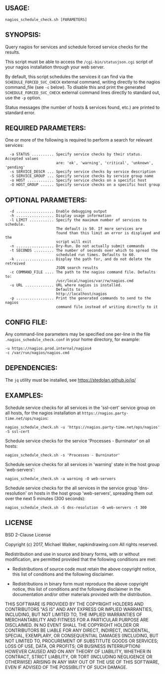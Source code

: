 ## USAGE:

    nagios_schedule_check.sh [PARAMETERS]

## SYNOPSIS:

Query nagios for services and schedule forced service checks for the results.

This script must be able to access the `/cgi-bin/statusjson.cgi` script of your
nagios installation through your web server.

By default, this script schedules the services it can find via the
`SCHEDULE_FORCED_SVC_CHECK` external command, writing directly to the nagios
command_file (see `-c` below). To disable this and print the generated
`SCHEDULE_FORCED_SVC_CHECK` external command lines directly to standard out, use
the `-p` option.

Status messages (the number of hosts & services found, etc.) are printed to
standard error.

## REQUIRED PARAMETERS:

One or more of the following is required to perform a search for relevant
services:

```
  -a STATUS .......... Specify service checks by their status. Accepted values
                       are: 'ok', 'warning', 'critical', 'unknown', 'pending'
  -s SERVICE_DESCR ... Specify service checks by service description
  -S SERVICE_GROUP ... Specify service checks by service group name
  -o HOST ............ Specify service checks on a specific host
  -O HOST_GROUP ...... Specify service checks on a specific host group

```

## OPTIONAL PARAMETERS:

```
  -d ................. Enable debugging output
  -h ................. Display usage information
  -l LIMIT ........... Specify the maximum number of services to schedule.
                       The default is 50. If more services are
                       found than this limit an error is displayed and the
                       script will exit
  -n ................. Dry-Run. Do not actually submit commands
  -t SECONDS ......... The number of seconds over which to spread the
                       scheduled run times. Defaults to 60.
  -k ................. Display the path for, and do not delete the retreived
                       JSON search results
  -c COMMAND_FILE .... The path to the nagios command file. Defaults to:
                       /usr/local/nagios/var/rw/nagios.cmd
  -u URL ............. URL where nagios is installed.
                       Defaults to:
                       http://localhost/nagios
  -p ................. Print the generated commands to send to the nagios
                       command file instead of writing directly to it
```

## CONFIG FILE:

Any command-line parameters may be specified one per-line in the file
`.nagios_schedule_check.conf` in your home directory, for example:

    -u https://nagios.prod.internal/nagios4
    -c /var/run/nagios/nagios.cmd

## DEPENDENCIES:

The `jq` utility must be installed, see https://stedolan.github.io/jq/

## EXAMPLES:

Schedule service checks for all services in the 'ssl-cert' service group on
all hosts, for the nagios installation at
`https://nagios.party-time.net/ops/nagios`:

	nagios_schedule_check.sh -u 'https://nagios.party-time.net/ops/nagios' -S ssl-cert

Schedule service checks for the service 'Processes - Burninator' on all hosts:

	nagios_schedule_check.sh -s 'Processes - Burninator'

Schedule service checks for all services in 'warning' state in the host group
'web-servers':

    nagios_schedule_check.sh -a warning -O web-servers
 
Schedule service checks for the all services in the service group
'dns-resolution' on hosts in the host group 'web-servers', spreading them out over
the next 5 minutes (300 seconds):

	nagios_schedule_check.sh -S dns-resolution -O web-servers -t 300

## LICENSE

BSD 2-Clause License

Copyright (c) 2017, Michael Walker, napkindrawing.com
All rights reserved.

Redistribution and use in source and binary forms, with or without
modification, are permitted provided that the following conditions are met:

* Redistributions of source code must retain the above copyright notice, this
  list of conditions and the following disclaimer.

* Redistributions in binary form must reproduce the above copyright notice,
  this list of conditions and the following disclaimer in the documentation
  and/or other materials provided with the distribution.

THIS SOFTWARE IS PROVIDED BY THE COPYRIGHT HOLDERS AND CONTRIBUTORS "AS IS"
AND ANY EXPRESS OR IMPLIED WARRANTIES, INCLUDING, BUT NOT LIMITED TO, THE
IMPLIED WARRANTIES OF MERCHANTABILITY AND FITNESS FOR A PARTICULAR PURPOSE ARE
DISCLAIMED. IN NO EVENT SHALL THE COPYRIGHT HOLDER OR CONTRIBUTORS BE LIABLE
FOR ANY DIRECT, INDIRECT, INCIDENTAL, SPECIAL, EXEMPLARY, OR CONSEQUENTIAL
DAMAGES (INCLUDING, BUT NOT LIMITED TO, PROCUREMENT OF SUBSTITUTE GOODS OR
SERVICES; LOSS OF USE, DATA, OR PROFITS; OR BUSINESS INTERRUPTION) HOWEVER
CAUSED AND ON ANY THEORY OF LIABILITY, WHETHER IN CONTRACT, STRICT LIABILITY,
OR TORT (INCLUDING NEGLIGENCE OR OTHERWISE) ARISING IN ANY WAY OUT OF THE USE
OF THIS SOFTWARE, EVEN IF ADVISED OF THE POSSIBILITY OF SUCH DAMAGE.
